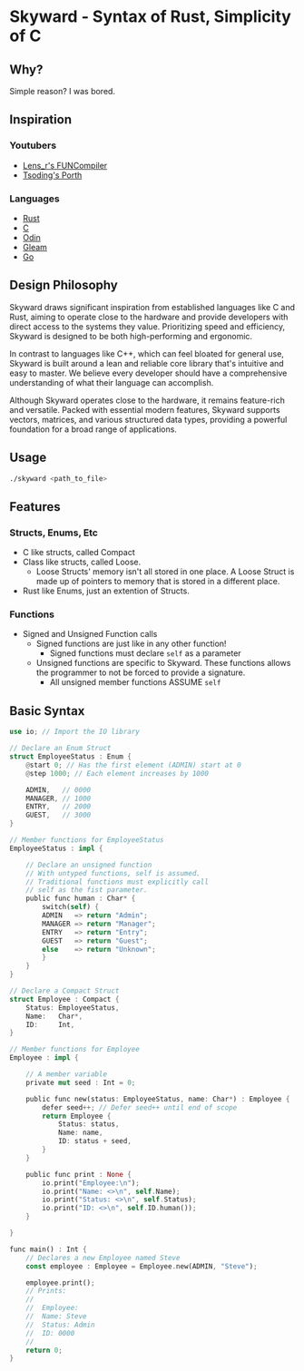# Skyward - Syntax of Rust, Simplicity of C

## Why?

Simple reason? I was bored.

## Inspiration

### Youtubers

- [Lens_r's FUNCompiler]((https://github.com/LensPlaysGames/LensorCompilerCollection))
- [Tsoding's Porth](https://gitlab.com/tsoding/porth)

### Languages

- [Rust]((https://www.rust-lang.org/))
- [C](https://en.cppreference.com/w/c)
- [Odin](https://odin-lang.org/)
- [Gleam](https://gleam.run/)
- [Go](https://go.dev/)

## Design Philosophy

Skyward draws significant inspiration from established languages like C and Rust, aiming to operate close to the hardware and provide developers with direct access to the systems they value. Prioritizing speed and efficiency, Skyward is designed to be both high-performing and ergonomic.

In contrast to languages like C++, which can feel bloated for general use, Skyward is built around a lean and reliable core library that's intuitive and easy to master. We believe every developer should have a comprehensive understanding of what their language can accomplish.

Although Skyward operates close to the hardware, it remains feature-rich and versatile. Packed with essential modern features, Skyward supports vectors, matrices, and various structured data types, providing a powerful foundation for a broad range of applications.

## Usage

```bash
./skyward <path_to_file>
```

## Features

### Structs, Enums, Etc

- C like structs, called Compact
- Class like structs, called Loose.
  - Loose Structs' memory isn't all stored in one place. A Loose Struct is made up of pointers to memory that is stored in a different place.
- Rust like Enums, just an extention of Structs.

### Functions

- Signed and Unsigned Function calls
  - Signed functions are just like in any other function!
    - Signed functions must declare `self` as a parameter
  - Unsigned functions are specific to Skyward. These functions allows the programmer to not be forced to provide a signature.
    - All unsigned member functions ASSUME `self`

## Basic Syntax

```rust
use io; // Import the IO library

// Declare an Enum Struct
struct EmployeeStatus : Enum {
    @start 0; // Has the first element (ADMIN) start at 0
    @step 1000; // Each element increases by 1000

    ADMIN,   // 0000
    MANAGER, // 1000
    ENTRY,   // 2000
    GUEST,   // 3000
}

// Member functions for EmployeeStatus
EmployeeStatus : impl {

    // Declare an unsigned function
    // With untyped functions, self is assumed.
    // Traditional functions must explicitly call
    // self as the fist parameter.
    public func human : Char* {
        switch(self) {
        ADMIN   => return "Admin";
        MANAGER => return "Manager";
        ENTRY   => return "Entry";
        GUEST   => return "Guest";
        else    => return "Unknown";
        }
    }
}

// Declare a Compact Struct
struct Employee : Compact {
    Status: EmployeeStatus,
    Name:   Char*,
    ID:     Int,
}

// Member functions for Employee
Employee : impl {

    // A member variable
    private mut seed : Int = 0;

    public func new(status: EmployeeStatus, name: Char*) : Employee {
        defer seed++; // Defer seed++ until end of scope
        return Employee {
            Status: status,
            Name: name,
            ID: status + seed,
        }
    }

    public func print : None {
        io.print("Employee:\n");
        io.print("Name: <>\n", self.Name);
        io.print("Status: <>\n", self.Status);
        io.print("ID: <>\n", self.ID.human());
    }

}

func main() : Int {
    // Declares a new Employee named Steve
    const employee : Employee = Employee.new(ADMIN, "Steve");

    employee.print();
    // Prints:
    //
    //  Employee:
    //  Name: Steve
    //  Status: Admin
    //  ID: 0000
    //
    return 0;
}
```

